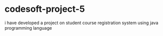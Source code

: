 # codesoft-project-5
i have developed a project on student course registration system using java programming language 
